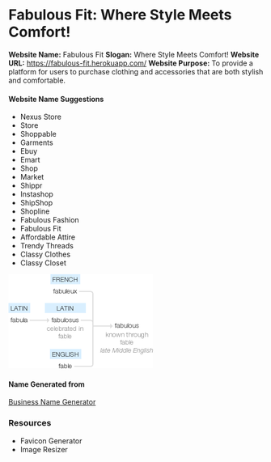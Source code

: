 # Fabulous Fit: Where Style Meets Comfort!

**Website Name:** Fabulous Fit
**Slogan:** Where Style Meets Comfort!
**Website URL:** https://fabulous-fit.herokuapp.com/
**Website Purpose:** To provide a platform for users to purchase clothing and accessories that are both stylish and comfortable.

#### Website Name Suggestions

- Nexus Store
- Store
- Shoppable
- Garments
- Ebuy
- Emart
- Shop
- Market
- Shippr
- Instashop
- ShipShop
- Shopline
- Fabulous Fashion
- Fabulous Fit
- Affordable Attire
- Trendy Threads
- Classy Clothes
- Classy Closet

![Fabulous Origin](fabulous-origin.png)

#### Name Generated from

[Business Name Generator](https://businessnamegenerator.com/nameideas/?bname=Nexus+Store+Store+Shoppable+Garments+Ebuy+Emart+Shop+Market+Shippr+Instashop+ShipShop+Shopline&device=desktop&shortcode_id=10)

### Resources

- Favicon Generator [](https://realfavicongenerator.net/)
- Image Resizer [](https://biteable.com/tools/image-resizer/)